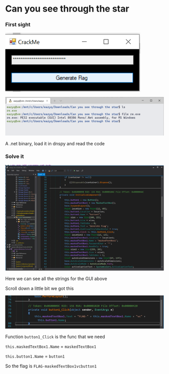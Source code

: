 # Can you see through the star

### First sight

![2.png](2.png)

![1.png](1.png)


A .net binary, load it in dnspy and read the code

### Solve it

![3.png](3.png)


Here we can see all the strings for the GUI above

Scroll down a little bit we got this


![4.png](4.png)


Function `button1_Click` is the func that we need

`this.maskedTextBox1.Name` = `maskedTextBox1`

`this.button1.Name`        = `button1`


So the flag is `FLAG-maskedTextBox1vcbutton1`





